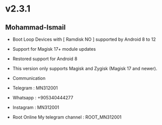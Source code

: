 # v2.3.1

## Mohammad-Ismail

- Boot Loop Devices with [ Ramdisk NO ] supported by Android 8 to 12

- Support for Magisk 17+ module updates

- Restored support for Android 8

- This version only supports Magisk and Zygisk (Magisk 17 and newer).

- Communication

- Telegram : MN312001
- Whatsapp : +905340444277
- Instagram : MN312001

- Root Online My telegram channel : ROOT_MN312001
